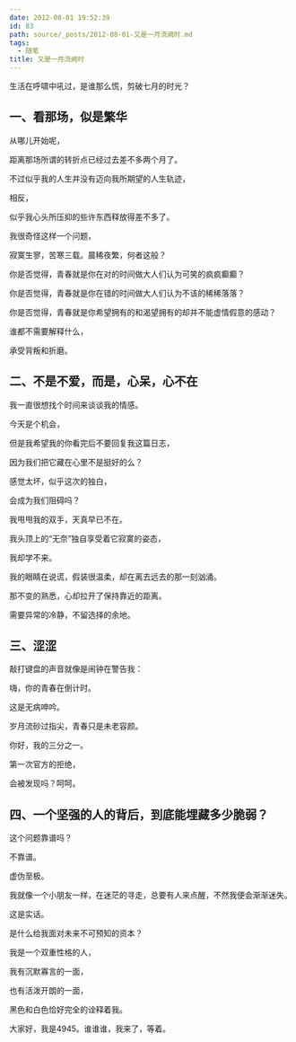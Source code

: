 ```yaml
---
date: 2012-08-01 19:52:39
id: 83
path: source/_posts/2012-08-01-又是一月流阙时.md
tags:
  - 随笔
title: 又是一月流阙时
---
```


生活在呼啸中吼过，是谁那么慌，剪破七月的时光？

## 一、看那场，似是繁华

从哪儿开始呢，

距离那场所谓的转折点已经过去差不多两个月了。

不过似乎我的人生并没有迈向我所期望的人生轨迹，

相反，

似乎我心头所压抑的些许东西释放得差不多了。

我很奇怪这样一个问题，

寂寞生寥，苦寒三载。晨稀夜繁，何者这般？

你是否觉得，青春就是你在对的时间做大人们认为可笑的疯疯癫癫？

你是否觉得，青春就是你在错的时间做大人们认为不该的稀稀落落？

你是否觉得，青春就是你希望拥有的和渴望拥有的却并不能虚情假意的感动？

谁都不需要解释什么，

承受背叛和折磨。

## 二、不是不爱，而是，心呆，心不在

我一直很想找个时间来谈谈我的情感。

今天是个机会，

但是我希望我的你看完后不要回复我这篇日志，

因为我们把它藏在心里不是挺好的么？

感觉太坏，似乎这次的独白，

会成为我们阻碍吗？

我甩甩我的双手，天真早已不在。

我头顶上的“无奈”独自享受着它寂寞的姿态，

我却学不来。

我的眼睛在说谎，假装很温柔，却在离去远去的那一刻汹涌。

那不变的熟悉，心却拉开了保持靠近的距离。

需要异常的冷静，不留选择的余地。

## 三、涩涩

敲打键盘的声音就像是闹钟在警告我：

嗨，你的青春在倒计时。

这是无病呻吟。

岁月流砂过指尖，青春只是未老容颜。

你好，我的三分之一。

第一次官方的拒绝，

会被发现吗？呵呵。

## 四、一个坚强的人的背后，到底能埋藏多少脆弱？

这个问题靠谱吗？

不靠谱。

虚伪至极。

我就像一个小朋友一样，在迷茫的寻走，总要有人来点醒，不然我便会渐渐迷失。

这是实话。

是什么给我面对未来不可预知的资本？

我是一个双重性格的人，

我有沉默寡言的一面，

也有活泼开朗的一面，

黑色和白色恰好完全的诠释着我。

大家好，我是4945。谁谁谁，我来了，等着。